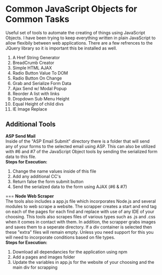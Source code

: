 # Common JavaScript Objects for Common Tasks 
Useful set of tools to automate the creating of things using JavaScript Objects.
I have been trying to keep everything written in plain JavaScript to allow flexibily between web applications. There are a few refrences to the JQuery library so it is important this be installed as well.

1. A Href String Generator  
2. BreadCrumb Creator
3. Simple HTML AJAX
4. Radio Button Value To DOM
5. Radio Button On Change
6. Grab and Serialize Form Data
7. Ajax Send w/ Modal Popup
8. Reorder A list with links
9. Dropdown Sub Menu Height
10. Equal Height of child divs
11. IE Image Replace    

## Additional Tools
<b>ASP Send Mail</b><br/>
Inside of the "ASP Email Submit" directory there is a folder that will send any of your forms to the selected email using ASP. This can also be utilized with #6 and #7 of the JavaScript Object tools by sending the serialized form data to this file. <br/>
<b>Steps for Execution:</b><br/>
1. Change the name values inside of this file <br/>
2. Add any additional CC's <br/>
3. Return false the form submit button <br/>
4. Send the serialzed data to the form using AJAX (#6 & #7)

===
<b>Node Web Scraper</b> <br/>
The tools also includes a app.js file which incorporates Node.js and several modules to web scrape a website. The scrapper creates a start and end tag on each of the pages for each find and replace with use of any IDE of your choosing. This tools also scrapes files of various types such as .js and .css when it comes in contact with them. In addition, the scrapper grabs images and saves them to a seperate directory. If a div container is selected then these "extra" files will remain empty. Unless you need support for this you will need to incorporate conditions based on file types.<br/>
<b>Steps for Execution:</b> <br/>
1. Download all dependancies for the application using npm <br/>
2. Add a pages and images folder <br/>
3. Update the variables in app.js for the website of your choosing and the main div for scrapping

